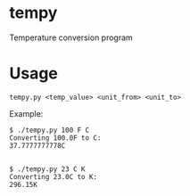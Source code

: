 # tempy
Temperature conversion program

# Usage

```
tempy.py <temp_value> <unit_from> <unit_to>
```

Example:

```
$ ./tempy.py 100 F C
Converting 100.0F to C:
37.7777777778C


$ ./tempy.py 23 C K
Converting 23.0C to K:
296.15K
```

